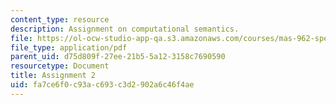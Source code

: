 ```yaml
---
content_type: resource
description: Assignment on computational semantics.
file: https://ol-ocw-studio-app-qa.s3.amazonaws.com/courses/mas-962-special-topics-in-media-technology-computational-semantics-fall-2002/fa7ce6f0c93ac693c3d2902a6c46f4ae_a2.pdf
file_type: application/pdf
parent_uid: d75d809f-27ee-21b5-5a12-3158c7690590
resourcetype: Document
title: Assignment 2
uid: fa7ce6f0-c93a-c693-c3d2-902a6c46f4ae
---
```

